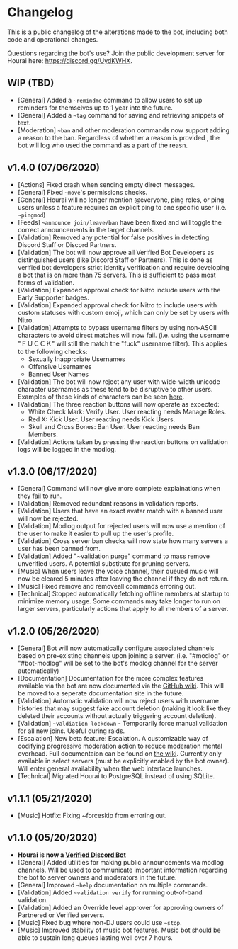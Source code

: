 # Changelog

This is a public changelog of the alterations made to the bot, including both
code and operational changes.

Questions regarding the bot's use? Join the public development server for Hourai
here: https://discord.gg/UydKWHX.

## WIP (TBD)

 * [General] Added a `~remindme` command to allow users to set up reminders for
   themselves up to 1 year into the future.
 * [General] Added a `~tag` command for saving and retrieving snippets of text.
 * [Moderation] `~ban` and other moderation commands now support adding a reason
   to the ban. Regardless of whether a reason is provided , the bot will log who
   used the command as a part of the reasn.

## v1.4.0 (07/06/2020)

 * [Actions] Fixed crash when sending empty direct messages.
 * [General] Fixed `~move`'s permissions checks.
 * [General] Hourai will no longer mention @everyone, ping roles, or ping users
   unless a feature requires an explicit ping to one specific user (i.e.
   `~pingmod`)
 * [Feeds] `~announce join/leave/ban` have been fixed and will toggle the correct
   announcements in the target channels.
 * [Validation] Removed any potential for false positives in detecting Discord
   Staff or Discord Partners.
 * [Validation] The bot will now approve all Verified Bot Developers as
   distinguished users (like Discord Staff or Partners). This is done as verified
   bot developers strict identity verification and require developing a bot that
   is on more than 75 servers. This is sufficient to pass most forms of
   validation.
 * [Validation] Expanded approval check for Nitro include users with the Early
   Supporter badges.
 * [Validation] Expanded approval check for Nitro to include users with custom
   statuses with custom emoji, which can only be set by users with Nitro.
 * [Validation] Attempts to bypass username filters by using non-ASCII characters
   to avoid direct matches will now fail. (i.e. using the username "ＦＵＣＣＫ"
   will still the match the "fuck" username filter). This applies to the
   following checks:
   - Sexually Inapproriate Usernames
   - Offensive Usernames
   - Banned User Names
 * [Validation] The bot will now reject any user with wide-width unicode
   character usernames as these tend to be disruptive to other users. Examples
   of these kinds of characters can be seen
   [here](https://www.reddit.com/r/Unicode/comments/5qa7e7/widestlongest_unicode_characters_list/).
 * [Validation] The three reaction buttons will now operate as expected:
   - White Check Mark: Verify User. User reacting needs Manage Roles.
   - Red X: Kick User. User reacting needs Kick Users.
   - Skull and Cross Bones: Ban User. User reacting needs Ban Members.
 * [Validation] Actions taken by pressing the reaction buttons on validation logs
   will be logged in the modlog.

## v1.3.0 (06/17/2020)

 * [General] Command will now give more complete explainations when they fail to
   run.
 * [Validation] Removed redundant reasons in validation reports.
 * [Validation] Users that have an exact avatar match with a banned user will now
   be rejected.
 * [Validation] Modlog output for rejected users will now use a mention of
   the user to make it easier to pull up the user's profile.
 * [Validation] Cross server ban checks will now state how many servers a user
   has been banned from.
 * [Validation] Added "~validation purge" command to mass remove unverified
   users. A potential substitute for pruning servers.
 * [Music] When users leave the voice channel, their queued music will now be
   cleared 5 minutes after leaving the channel if they do not return.
 * [Music] Fixed remove and removeall commands erroring out.
 * [Technical] Stopped automatically fetching offline members at startup to
   minimize memory usage. Some commands may take longer to run on larger
   servers, particularly actions that apply to all members of a server.

## v1.2.0 (05/26/2020)

 * [General] Bot will now automatically configure associated channels based on
   pre-existing channels upon joining a server. (i.e. "#modlog" or "#bot-modlog"
   will be set to the bot's modlog channel for the server automatically)
 * [Documentation] Documentation for the more complex features available via the
   bot are now documented via the [GitHub
   wiki](https://github.com/james7132/Hourai/wiki). This will be moved to a
   seperate documentation site in the future.
 * [Validation] Automatic validation will now reject users with username
   histories that may suggest fake account deletion (making it look like they
   deleted their accounts without actually triggering account deletion).
 * [Validation] `~valdiation lockdown` - Temporarily force manual validation for
   all new joins. Useful during raids.
 * [Escalation] New beta feature: Escalation. A customizable way of codifying
   progressive moderation action to reduce moderation mental overhead. Full
   documentaion can be found on [the
   wiki](https://github.com/james7132/Hourai/wiki/Escalation-Ladder). Currently
   only available in select
   servers (must be explicitly enabled by the bot owner). Will enter general
   availability when the web interface launches.
 * [Technical] Migrated Hourai to PostgreSQL instead of using SQLite.

## v1.1.1 (05/21/2020)

 * [Music] Hotfix: Fixing ~forceskip from erroring out.

## v1.1.0 (05/20/2020)

 * **Hourai is now a [Verified Discord Bot](https://support.discord.com/hc/en-us/articles/360040720412-Bot-Verification-and-Data-Whitelisting)**
 * [General] Added utilities for making public announcements via modlog channels.
   Will be used to communicate important information regarding the bot to server
   owners and moderators in the future.
 * [General] Improved `~help` documentation on multiple commands.
 * [Validation] Added `~validation verify` for running out-of-band validation.
 * [Validation] Added an Override level approver for approving owners of
   Partnered or Verified servers.
 * [Music] Fixed bug where non-DJ users could use `~stop`.
 * [Music] Improved stability of music bot features. Music bot should be able to
   sustain long queues lasting well over 7 hours.
